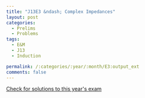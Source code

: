 ```yaml
---
title: "J13E3 &ndash; Complex Impedances"
layout: post
categories:
  - Prelims
  - Problems
tags:
  - E&M
  - J13
  - Induction

permalink: /:categories/:year/:month/E3:output_ext
comments: false
---
```

<object data="2013J3E.pdf" type="application/pdf" width="100%" height="500"></object>
<div class="message"><a href='https://princetonprelim.com/prelim/30/'>Check for solutions to this year's exam</a></div>